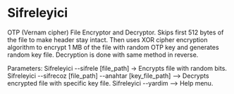 # Sifreleyici
OTP (Vernam cipher) File Encryptor and Decryptor. Skips first 512 bytes of the file to make header stay intact. Then uses XOR cipher encryption algorithm to encrypt 1 MB of the file with random OTP key and generates random key file. Decryption is done with same method in reverse.

Parameters:
Sifreleyici --sifrele [file_path] -> Encrypts file with random bits.
Sifreleyici --sifrecoz [file_path] --anahtar [key_file_path] --> Decrypts encrypted file with specific key file.
Sifreleyici --yardim --> Help menu.
